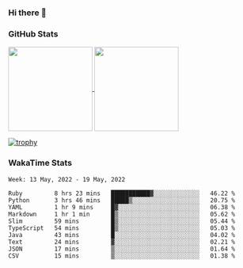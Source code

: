 ### Hi there 👋

### GitHub Stats

<a href="https://github.com/anuraghazra/github-readme-stats">
  <img align="center" height="170px" src="https://github-readme-stats.vercel.app/api/top-langs/?username=tksfjt1024&layout=compact&count_private=true&show_icons=true&show_icons=true&theme=graywhite" />
</a>
<a href="https://github.com/anuraghazra/github-readme-stats">
  <img align="center" height="170px" src="https://github-readme-stats.vercel.app/api?username=tksfjt1024&count_private=true&show_icons=true&show_icons=true&theme=graywhite" />
</a>

[![trophy](https://github-profile-trophy.vercel.app/?username=tksfjt1024)](https://github.com/ryo-ma/github-profile-trophy)

### WakaTime Stats

<!--START_SECTION:waka-->
```text
Week: 13 May, 2022 - 19 May, 2022

Ruby         8 hrs 23 mins   ███████████▓░░░░░░░░░░░░░   46.22 % 
Python       3 hrs 46 mins   █████▒░░░░░░░░░░░░░░░░░░░   20.75 % 
YAML         1 hr 9 mins     █▓░░░░░░░░░░░░░░░░░░░░░░░   06.38 % 
Markdown     1 hr 1 min      █▒░░░░░░░░░░░░░░░░░░░░░░░   05.62 % 
Slim         59 mins         █▒░░░░░░░░░░░░░░░░░░░░░░░   05.44 % 
TypeScript   54 mins         █▒░░░░░░░░░░░░░░░░░░░░░░░   05.03 % 
Java         43 mins         █░░░░░░░░░░░░░░░░░░░░░░░░   04.02 % 
Text         24 mins         ▓░░░░░░░░░░░░░░░░░░░░░░░░   02.21 % 
JSON         17 mins         ▒░░░░░░░░░░░░░░░░░░░░░░░░   01.64 % 
CSV          15 mins         ▒░░░░░░░░░░░░░░░░░░░░░░░░   01.38 % 
```
<!--END_SECTION:waka-->
